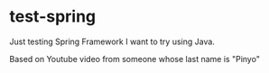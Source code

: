 # test-spring

Just testing Spring Framework
I want to try using Java.

Based on Youtube video from someone whose last name is "Pinyo"
